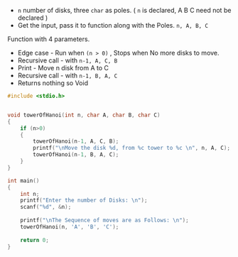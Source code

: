 

* `n` number of disks, three `char` as poles. ( `n` is declared, A B C need not be declared )  
* Get the input, pass it to function along with the Poles. `n, A, B, C`

Function with 4 parameters.
* Edge case - Run when `(n > 0)` , Stops when No more disks to move.
* Recursive call - with `n-1, A, C, B`
* Print - Move n disk from A to C
* Recursive call - with `n-1, B, A, C`
* Returns nothing so Void


```c
#include <stdio.h>


void towerOfHanoi(int n, char A, char B, char C)
{
	if (n>0)
	{
		towerOfHanoi(n-1, A, C, B);
		printf("\nMove the disk %d, from %c tower to %c \n", n, A, C);
		towerOfHanoi(n-1, B, A, C);
	}	
}

int main()
{
	int n;
	printf("Enter the number of Disks: \n");
	scanf("%d", &n);
	
	printf("\nThe Sequence of moves are as Follows: \n");
	towerOfHanoi(n, 'A', 'B', 'C');
	
	return 0;
}

```

